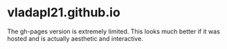 # vladapl21.github.io
The gh-pages version is extremely limited. This looks much better if it was hosted and is actually aesthetic and interactive.
